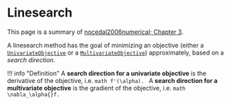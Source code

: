 # Linesearch 

This page is a summary of [nocedal2006numerical; Chapter 3](@cite).

A linesearch method has the goal of minimizing an objective (either a [`UnivariateObjective`](@ref) or a [`MultivariateObjective`](@ref)) approximately, based on a *search direction*.

!!! info "Definition"
    A **search direction for a univariate objective** is the derivative of the objective, i.e.
    ```math
        f'(\alpha).
    ```
    A **search direction for a multivariate objective** is the gradient of the objective, i.e.
    ```math
        \nabla_\alpha{}f.
    ```

